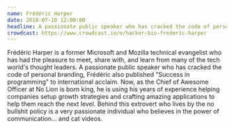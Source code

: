 ```yaml
---
name: Frédéric Harper
date: 2018-07-10 12:00:00
headline: A passionate public speaker who has cracked the code of personal branding, Frédéric also published _"Success in programming"_ to international acclaim
crowdcast: https://www.crowdcast.io/e/hacker-bio-frederic-harper
---
```


Frédéric Harper is a former Microsoft and Mozilla technical evangelist who has had the pleasure to meet, share with, and learn from many of the tech world's thought leaders. A passionate public speaker who has cracked the code of personal branding, Frédéric also published "Success in programming" to international acclaim. Now, as the Chief of Awesome Officer at No Lion is born king, he is using his years of experience helping companies setup growth strategies and crafting amazing applications to help them reach the next level. Behind this extrovert who lives by the no bullshit policy is a very passionate individual who believes in the power of communication… and cat videos.
